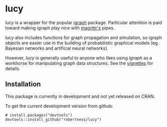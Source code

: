 # lucy

*lucy* is a wrapper for the popular [igraph](http://igraph.org/r/) package.  Particular attention is paid toward making igraph play nice with [magrittr's](https://github.com/smbache/magrittr) pipes.

*lucy* also includes functions for graph propagation and simulation, so igraph objects are easier use in the building of probabilistic graphical models (eg. Bayesian networks and artificial neural networks).  

However, *lucy* is generally useful to anyone who likes using *igraph* as a workhorse for manipulating graph data structures.  See the [vignettes](https://github.com/robertness/lucy/tree/master/vignettes) for details.

## Installation
This package is currently in development and not yet released on CRAN.

To get the current development version from github:

    # install.packages("devtools")
    devtools::install_github("robertness/lucy")
